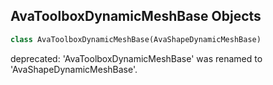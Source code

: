 ## AvaToolboxDynamicMeshBase Objects

```python
class AvaToolboxDynamicMeshBase(AvaShapeDynamicMeshBase)
```

deprecated: 'AvaToolboxDynamicMeshBase' was renamed to 'AvaShapeDynamicMeshBase'.

<a id="unreal.AvaShape2DDynMeshBase"></a>